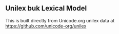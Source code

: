 Unilex buk Lexical Model
----------------------

This is built directly from Unicode.org unilex data at
https://github.com/unicode-org/unilex
